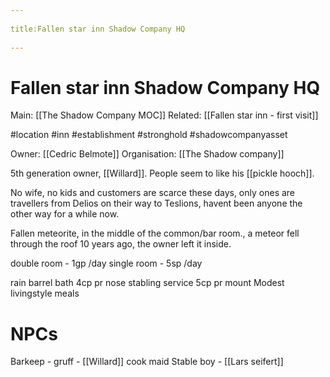 --- 
title:Fallen star inn Shadow Company HQ 
---
# Fallen star inn Shadow Company HQ
Main: [[The Shadow Company MOC]]
Related: [[Fallen star inn - first visit]]

#location #inn #establishment #stronghold #shadowcompanyasset

Owner: [[Cedric Belmote]]
Organisation: [[The Shadow company]]

5th generation owner, [[Willard]].
People seem to like his [[pickle hooch]].

No wife, no kids and customers are scarce these days, only ones are travellers from Delios on their way to Teslions, havent been anyone the other way for a while now.

Fallen meteorite, in the middle of the common/bar room., a meteor fell through the roof 10 years ago, the owner left it inside.

double room - 1gp /day
single room - 5sp /day

rain barrel bath 4cp pr nose
stabling service 5cp pr mount
Modest livingstyle meals

# NPCs
Barkeep - gruff - [[Willard]]
cook
maid
Stable boy - [[Lars seifert]]

